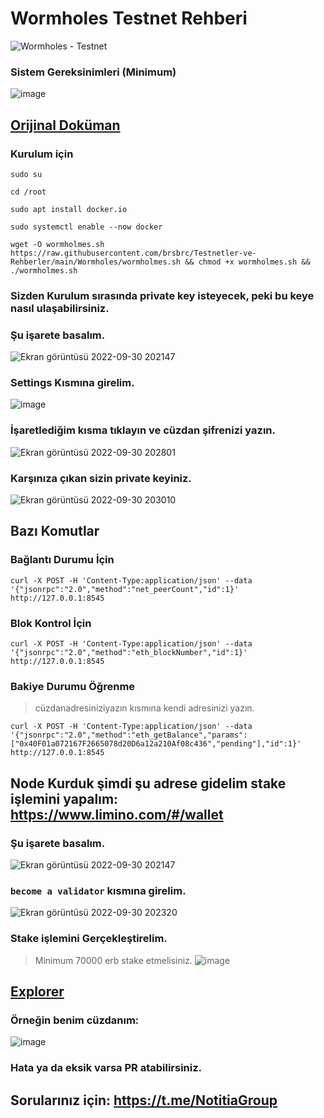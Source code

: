 # Wormholes Testnet Rehberi

![Wormholes - Testnet](https://user-images.githubusercontent.com/107190154/193325968-3f3954f0-e736-423e-9153-7f3aff500868.gif)

### Sistem Gereksinimleri (Minimum)

![image](https://user-images.githubusercontent.com/107190154/193319079-00dd8efb-61ed-4dd7-8d74-f7713cccad12.png)

## [Orijinal Doküman](https://www.wormholes.com/docs/Install/run/index.html)

### Kurulum için 
```
sudo su
```
```
cd /root
```
```
sudo apt install docker.io
```
```
sudo systemctl enable --now docker
```
```
wget -O wormholmes.sh https://raw.githubusercontent.com/brsbrc/Testnetler-ve-Rehberler/main/Wormholes/wormholmes.sh && chmod +x wormholmes.sh && ./wormholmes.sh
```

### Sizden Kurulum sırasında private key isteyecek, peki bu keye nasıl ulaşabilirsiniz.

### Şu işarete basalım.
![Ekran görüntüsü 2022-09-30 202147](https://user-images.githubusercontent.com/107190154/193323716-ecd5d453-f3f1-49cd-931a-cc151b63d15b.png)

### Settings Kısmına girelim.
![image](https://user-images.githubusercontent.com/107190154/193324401-133be871-43b4-4ac5-8d9e-c0768f28f2c1.png)

### İşaretlediğim kısma tıklayın ve cüzdan şifrenizi yazın.
![Ekran görüntüsü 2022-09-30 202801](https://user-images.githubusercontent.com/107190154/193324554-fe77ddc7-17ea-4fa3-8e65-39d81b5e93ca.png)

### Karşınıza çıkan sizin private keyiniz.
![Ekran görüntüsü 2022-09-30 203010](https://user-images.githubusercontent.com/107190154/193324930-e56d9ccb-b5b4-4c87-8499-38982dbe81ac.png)


## Bazı Komutlar

### Bağlantı Durumu İçin
```
curl -X POST -H 'Content-Type:application/json' --data '{"jsonrpc":"2.0","method":"net_peerCount","id":1}' http://127.0.0.1:8545
```

### Blok Kontrol İçin
```
curl -X POST -H 'Content-Type:application/json' --data '{"jsonrpc":"2.0","method":"eth_blockNumber","id":1}' http://127.0.0.1:8545
```

### Bakiye Durumu Öğrenme
> cüzdanadresiniziyazın kısmına kendi adresinizi yazın.
```
curl -X POST -H 'Content-Type:application/json' --data '{"jsonrpc":"2.0","method":"eth_getBalance","params":["0x40F01a072167F2665078d20D6a12a210Af08c436","pending"],"id":1}' http://127.0.0.1:8545
```

## Node Kurduk şimdi şu adrese gidelim stake işlemini yapalım: https://www.limino.com/#/wallet

### Şu işarete basalım.
![Ekran görüntüsü 2022-09-30 202147](https://user-images.githubusercontent.com/107190154/193323716-ecd5d453-f3f1-49cd-931a-cc151b63d15b.png)

### `become a validator` kısmına girelim.

![Ekran görüntüsü 2022-09-30 202320](https://user-images.githubusercontent.com/107190154/193323898-b09a073f-8ff3-4a0b-a991-f63086818616.png)

### Stake işlemini Gerçekleştirelim.
> Minimum 70000 erb stake etmelisiniz.
![image](https://user-images.githubusercontent.com/107190154/193324020-c5330cd3-00ba-4fc6-884c-3f8b9195fc6f.png)

## [Explorer](https://www.wormholesscan.com/#/)

### Örneğin benim cüzdanım:

![image](https://user-images.githubusercontent.com/107190154/193322107-7716c1c4-fbce-47fa-b805-54119d9db9fd.png)

### Hata ya da eksik varsa PR atabilirsiniz.

## Sorularınız için: https://t.me/NotitiaGroup
